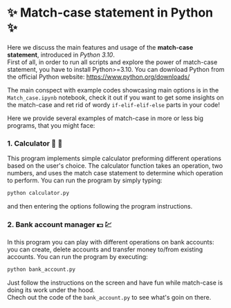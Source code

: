 # :sparkles:  Match-case statement in Python :sparkles:

Here we discuss the main features and usage of the **match-case statement**, introduced in *Python 3.10*.  <br>
First of all, in order to run all scripts and explore the power of match-case statement, you have to install Python>=3.10. You can download Python from the official Python website: https://www.python.org/downloads/

The main conspect with example codes showcasing main options is in the `Match_case.ipynb` notebook, check it out if you want to get some insights on the match-case and ret rid of wordy `if-elif-elif-else` parts in your code! 

Here we provide several examples of match-case in more or less big programs, that you might face:

### 1. **Calculator**   :triangular_ruler: 	:straight_ruler: <br>
This program implements simple calculator preforming different operations based on the user's choice. The calculator function takes an operation, two numbers, and uses the match case statement to determine which operation to perform. You can run the program by simply typing:

```python
python calculator.py
```
and then entering the options following the program instructions.

### 2. Bank account manager  :dollar:  :chart:

In this program you can play with different operations on bank accounts: you can create, delete accounts and transfer money to/from existing accounts. You can run the program by executing:

```python
python bank_account.py
```
Just follow the instructions on the screen and have fun while match-case is doing its work under the hood. <br>
Chech out the code of the `bank_account.py` to see what's goin on there. 
